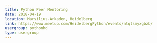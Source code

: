 ```yaml
---
title: Python Peer Mentoring
date: 2018-04-19
location: Marsilius-Arkaden, Heidelberg
link: https://www.meetup.com/HeidelbergPython/events/ntqtsmyxgbzb/
usergroup: pythonhd
type: usergroup
---
```

